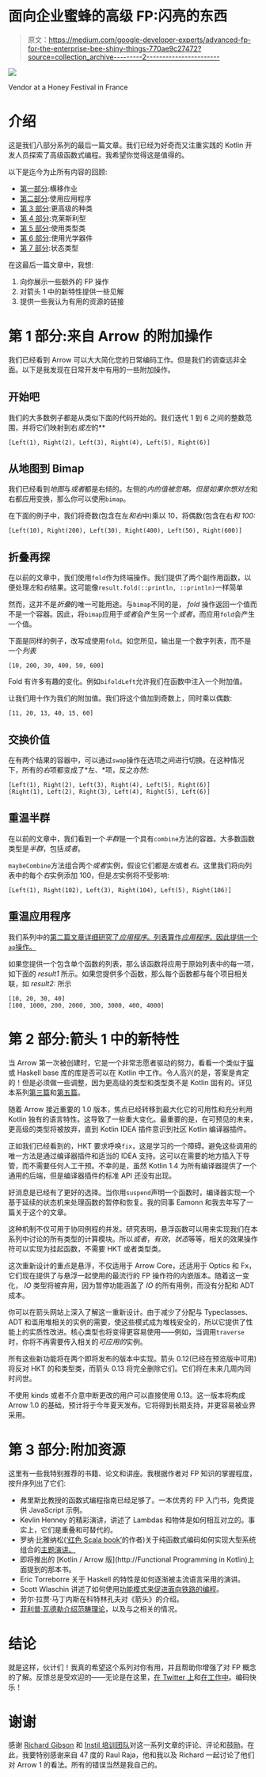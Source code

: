 # 面向企业蜜蜂的高级 FP:闪亮的东西

> 原文：<https://medium.com/google-developer-experts/advanced-fp-for-the-enterprise-bee-shiny-things-770ae9c27472?source=collection_archive---------2----------------------->

![](img/ee5f77ff9beb92f20abc197e633c0056.png)

Vendor at a Honey Festival in France

# 介绍

这是我们八部分系列的最后一篇文章。我们已经为好奇而又注重实践的 Kotlin 开发人员探索了高级函数式编程。我希望你觉得这是值得的。

以下是迄今为止所有内容的回顾:

*   [第一部分](/google-developer-experts/advanced-fp-for-the-enterprise-bee-traverse-b5e4e8b7b8e4):横移作业
*   [第二部分](/google-developer-experts/advanced-fp-for-the-enterprise-bee-applicatives-be76e4b6803c):使用应用程序
*   [第 3 部分](/google-developer-experts/advanced-fp-for-the-enterprise-bee-higher-kinded-types-c6742e24527):更高级的种类
*   [第 4 部分](/google-developer-experts/advanced-fp-for-the-enterprise-bee-kleisli-1d0de0fa82d9):克莱斯利型
*   [第 5 部分](/google-developer-experts/advanced-fp-for-the-enterprise-bee-typeclasses-2addc232ae23):使用类型类
*   [第 6 部分](/google-developer-experts/advanced-fp-for-the-enterprise-bee-optics-2ccc444d409b):使用光学器件
*   [第 7 部分](/google-developer-experts/advanced-fp-for-the-enterprise-bee-state-4f8fd2d8098b):状态类型

在这最后一篇文章中，我想:

1.  向你展示一些额外的 FP 操作
2.  对箭头 1 中的新特性提供一些见解
3.  提供一些我认为有用的资源的链接

# 第 1 部分:来自 Arrow 的附加操作

我们已经看到 Arrow 可以大大简化您的日常编码工作。但是我们的调查远非全面。以下是我发现在日常开发中有用的一些附加操作。

## 开始吧

我们的大多数例子都是从类似下面的代码开始的。我们迭代 1 到 6 之间的整数范围，并将它们映射到右*或左*的**

```
[Left(1), Right(2), Left(3), Right(4), Left(5), Right(6)]
```

## 从地图到 Bimap

我们已经看到*地图*与*或者*都是右倾的。左侧的*内的值被忽略。但是如果你想对左*和右都应用变换，那么你可以使用`bimap`。

在下面的例子中，我们将奇数(包含在左*和右*中)乘以 10，将偶数(包含在右*和 100:*

```
[Left(10), Right(200), Left(30), Right(400), Left(50), Right(600)]
```

## 折叠再探

在以前的文章中，我们使用`fold`作为终端操作。我们提供了两个副作用函数，以便处理*左*和*右*结果。这可能像`result.fold(::println, ::println)`一样简单

然而，这并不是*折叠*的唯一可能用途。与`bimap`不同的是， *fold* 操作返回一个值而不是一个容器。因此，将`bimap`应用于*或者*会产生另一个*或者*，而应用`fold`会产生一个值。

下面是同样的例子，改写成使用`fold`。如您所见，输出是一个数字列表，而不是一个*列表*

```
[10, 200, 30, 400, 50, 600]
```

Fold 有许多有趣的变化。例如`bifoldLeft`允许我们在函数中注入一个附加值。

让我们用十作为我们的附加值。我们将这个值加到奇数上，同时乘以偶数:

```
[11, 20, 13, 40, 15, 60]
```

## 交换价值

在有两个结果的容器中，可以通过`swap`操作在选项之间进行切换。在这种情况下，所有的*右*项都变成了*左、*项，反之亦然:

```
[Left(1), Right(2), Left(3), Right(4), Left(5), Right(6)]
[Right(1), Left(2), Right(3), Left(4), Right(5), Left(6)]
```

## 重温半群

在以前的文章中，我们看到一个*半群*是一个具有`combine`方法的容器。大多数函数类型是*半群*，包括*或者*。

`maybeCombine`方法组合两个*或者*实例，假设它们都是*左*或者*右*。这里我们将向列表中的每个*右*实例添加 100，但是*左*实例将不受影响:

```
[Left(1), Right(102), Left(3), Right(104), Left(5), Right(106)]
```

## 重温应用程序

我们系列中的[第二篇文章详细研究了*应用程序*。列表算作*应用程序*，因此提供一个`ap`操作。](/google-developer-experts/advanced-fp-for-the-enterprise-bee-applicatives-be76e4b6803c)

如果您提供一个包含单个函数的列表，那么该函数将应用于原始列表中的每一项，如下面的 *result1* 所示。如果您提供多个函数，那么每个函数都与每个项目相关联，如 *result2:* 所示

```
[10, 20, 30, 40]
[100, 1000, 200, 2000, 300, 3000, 400, 4000]
```

# 第 2 部分:箭头 1 中的新特性

当 Arrow 第一次被创建时，它是一个非常志愿者驱动的努力，看看一个类似于[猫](https://typelevel.org/cats/)或 Haskell base 库的库是否可以在 Kotlin 中工作。令人高兴的是，答案是肯定的！但是必须做一些调整，因为更高级的类型和类型类不是 Kotlin 固有的。详见本系列[第三篇](/google-developer-experts/advanced-fp-for-the-enterprise-bee-higher-kinded-types-c6742e24527)和[第五篇](/google-developer-experts/advanced-fp-for-the-enterprise-bee-typeclasses-2addc232ae23)。

随着 Arrow 接近重要的 1.0 版本，焦点已经转移到最大化它的可用性和充分利用 Kotlin 独有的语言特性。这导致了一些重大变化。最重要的是，在可预见的未来，更高级的类型将被放弃，直到 Kotlin IDEA 插件意识到社区 Kotlin 编译器插件。

正如我们已经看到的，HKT 要求呼唤`fix`，这是学习的一个障碍。避免这些调用的唯一方法是通过编译器插件和适当的 IDEA 支持。这可以在需要的地方插入下导管，而不需要任何人工干预。不幸的是，虽然 Kotlin 1.4 为所有编译器提供了一个通用的后端，但是编译器插件的标准 API 还没有出现。

好消息是已经有了更好的选择。当你用`suspend`声明一个函数时，编译器实现一个基于延续的状态机来处理函数的暂停和恢复。我的同事 Eamonn 和我去年写了一篇关于这个的文章。

这种机制不仅可用于协同例程的并发。研究表明，悬浮函数可以用来实现我们在本系列中讨论的所有类型的计算模块。所以*或者*，*有效*，*状态*等等，相关的效果操作符可以实现为挂起函数，不需要 HKT 或者类型类。

这次重新设计的重点是悬浮，不仅适用于 Arrow Core，还适用于 Optics 和 Fx，它们现在提供了与悬浮一起使用的最流行的 FP 操作符的内嵌版本。随着这一变化， *IO* 类型将被弃用，因为暂停功能涵盖了 *IO* 的所有用例，而没有分配和 ADT 成本。

你可以在箭头网站上深入了解这一重新设计。由于减少了分配与 Typeclasses、ADT 和滥用堆相关的实例的需要，使这些模式成为堆栈安全的，所以它提供了性能上的实质性改进。核心类型也将变得更容易使用——例如，当调用`traverse`时，你将不再需要传入相关的*可应用的*实例。

所有这些新功能将在两个即将发布的版本中实现。箭头 0.12(已经在预览版中可用)将反对 HKT 的和类型类，而箭头 0.13 将完全删除它们。它们将在未来几周内同时问世。

不使用 kinds 或者不介意中断更改的用户可以直接使用 0.13。这一版本将构成 Arrow 1.0 的基础，预计将于今年夏天发布。它将得到长期支持，并更容易被业界采用。

# 第 3 部分:附加资源

这里有一些我特别推荐的书籍、论文和讲座。我根据作者对 FP 知识的掌握程度，按升序列出了它们:

*   弗里斯比教授的函数式编程指南已经足够了。一本优秀的 FP 入门书，免费提供 JavaScript 示例。
*   Kevlin Henney 的精彩演讲，讲述了 Lambdas 和物体是如何相互对立的。事实上，它们是重叠和可替代的。
*   罗纳·比雅纳松([‘红色 Scala book’](https://www.amazon.co.uk/Functional-Programming-Scala-Paul-Chiusano/dp/1617290653)的作者)关于纯函数式编码如何实现大型系统组合的[主题演讲。](https://skillsmatter.com/skillscasts/10746-keynote-composing-programs)
*   即将推出的 [Kotlin / Arrow 版](http://Functional Programming in Kotlin)上面提到的那本书。
*   Eric Torreborre 关于 Haskell 的特性是如何逐渐被主流语言采用的演讲。
*   Scott Wlaschin 讲述了如何使用[功能模式来促进面向铁路的编程](https://www.youtube.com/watch?v=srQt1NAHYC0)。
*   劳尔·拉贾·马丁内斯在科特林孔夫对《箭头》的介绍。
*   [菲利普·瓦德勒介绍范畴理论](https://www.youtube.com/watch?v=V10hzjgoklA)，以及与之相关的情况。

# 结论

就是这样，伙计们！我真的希望这个系列对你有用，并且帮助你增强了对 FP 概念的了解。反馈总是受欢迎的——无论是在这里，[在 Twitter 上](https://twitter.com/GarthGilmour)和[在工作中](https://instil.co/enquiries/)。编码快乐！

# 谢谢

感谢 [Richard Gibson](https://twitter.com/rickityg) 和 [Instil 培训团队](https://instil.co/training/team/)对这一系列文章的评论、评论和鼓励。在此，我要特别感谢来自 47 度的 Raul Raja，他和我以及 Richard 一起讨论了他们对 Arrow 1 的看法。所有的错误当然是我自己的。